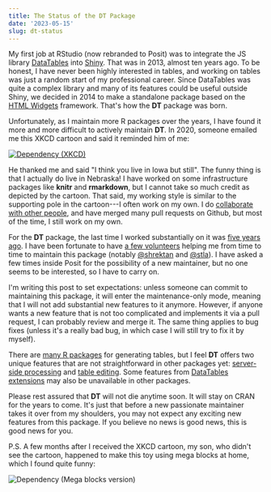 ```yaml
---
title: The Status of the DT Package
date: '2023-05-15'
slug: dt-status
---
```


My first job at RStudio (now rebranded to Posit) was to integrate the JS library
[DataTables](https://datatables.net) into [Shiny](https://shiny.posit.co). That
was in 2013, almost ten years ago. To be honest, I have never been highly
interested in tables, and working on tables was just a random start of my
professional career. Since DataTables was quite a complex library and many of
its features could be useful outside Shiny, we decided in 2014 to make a
standalone package based on the [HTML Widgets](https://www.htmlwidgets.org)
framework. That's how the **DT** package was born.

Unfortunately, as I maintain more R packages over the years, I have found it
more and more difficult to actively maintain **DT**. In 2020, someone emailed me
this XKCD cartoon and said it reminded him of me:

[![Dependency
(XKCD)](https://imgs.xkcd.com/comics/dependency.png)](https://xkcd.com/2347/)

He thanked me and said "I think you live in Iowa but still". The funny thing is
that I actually do live in Nebraska! I have worked on some infrastructure
packages like **knitr** and **rmarkdown**, but I cannot take so much credit as
depicted by the cartoon. That said, my working style is similar to the
supporting pole in the cartoon---I often work on my own. I do [collaborate with
other people](https://yihui.org/en/2019/07/romain-lesur/), and have merged many
pull requests on Github, but most of the time, I still work on my own.

For the **DT** package, the last time I worked substantially on it was [five
years ago](/en/2018/01/back-to-dt/). I have been fortunate to have [a few
volunteers](https://github.com/rstudio/DT/graphs/contributors) helping me from
time to time to maintain this package (notably
[\@shrektan](https://github.com/shrektan) and
[\@stla](https://github.com/stla)). I have asked a few times inside Posit for
the possibility of a new maintainer, but no one seems to be interested, so I
have to carry on.

I'm writing this post to set expectations: unless someone can commit to
maintaining this package, it will enter the maintenance-only mode, meaning that
I will not add substantial new features to it anymore. However, if anyone wants
a new feature that is not too complicated and implements it via a pull request,
I can probably review and merge it. The same thing applies to bug fixes (unless
it's a really bad bug, in which case I will still try to fix it by myself).

There are [many R
packages](https://bookdown.org/yihui/rmarkdown-cookbook/table-other.html) for
generating tables, but I feel **DT** offers two unique features that are not
straightforward in other packages yet: [server-side
processing](https://rstudio.github.io/DT/server.html) and [table
editing](https://rstudio.github.io/DT/#table-editing). Some features from
[DataTables extensions](https://rstudio.github.io/DT/extensions.html) may also
be unavailable in other packages.

Please rest assured that **DT** will not die anytime soon. It will stay on CRAN
for the years to come. It's just that before a new passionate maintainer takes
it over from my shoulders, you may not expect any exciting new features from
this package. If you believe no news is good news, this is good news for you.

P.S. A few months after I received the XKCD cartoon, my son, who didn't see the
cartoon, happened to make this toy using mega blocks at home, which I found
quite funny:

![Dependency (Mega blocks
version)](https://user-images.githubusercontent.com/163582/238486514-eaf186bd-7bf1-41c1-b545-2ebc34be589d.jpg)
